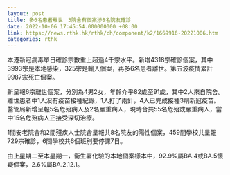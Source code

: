 ```yaml
---
layout: post
title: 多6名患者離世　3院舍有個案涉8名院友確診
date: 2022-10-06 17:45:54.000000000 +08:00
link: https://news.rthk.hk/rthk/ch/component/k2/1669916-20221006.htm
categories: rthk
---
```


本港新冠病毒單日確診宗數重上超過4千宗水平。新增4318宗確診個案，其中3993宗是本地感染，325宗是輸入個案，再多6名患者離世。第五波疫情累計9987宗死亡個案。

新呈報6宗離世個案，分別為4男2女，年齡介乎82歲至91歲，其中2人來自院舍。離世患者中1人沒有疫苗接種紀錄，1人打了兩針，4人已完成接種3劑新冠疫苗。醫管局新增呈報5名危殆病人及2名嚴重病人，現時合共55名危殆或嚴重病人，當中15名危殆病人正接受深切治療。

1間安老院舍和2間殘疾人士院舍呈報共8名院友的陽性個案，459間學校共呈報729宗確診，6間學校共6個班別要停課7日。

由上星期二至本星期一，衞生署化驗的本地個案樣本中，92.9%屬BA.4或BA.5懷疑個案，2.6%屬BA.2.12.1。
